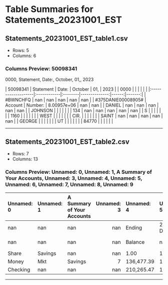 # Table Summaries for Statements_20231001_EST

## Statements_20231001_EST_table1.csv
- Rows: 5
- Columns: 6
### Columns Preview: 50098341
0000, Statement, Date:, October, 01,, 2023

| 50098341           | Statement   | Date:   |       October |   01, |   2023 |
| 0000               |             |         |               |       |        |
|:-------------------|:------------|:--------|--------------:|------:|-------:|
| #BWNCHFQ           | nan         | nan     | nan           |   nan |    nan |
| #375DANIE00008905# | Account     | Number: |   8.00957e+06 |   nan |    nan |
| DANIEL             | nan         | nan     | nan           |   nan |    nan |
| JOHNSON            |             |         |               |       |        |
| 134                | nan         | nan     | nan           |   nan |    nan |
| S                  |             |         |               |       |        |
| 1160               |             |         |               |       |        |
| WEST               |             |         |               |       |        |
| CIR.               |             |         |               |       |        |
| SAINT              | nan         | nan     | nan           |   nan |    nan |
| GEORGE             |             |         |               |       |        |
| UT                 |             |         |               |       |        |
| 84770              |             |         |               |       |        |

---
## Statements_20231001_EST_table2.csv
- Rows: 7
- Columns: 13
### Columns Preview: Unnamed: 0, Unnamed: 1, A Summary of Your Accounts, Unnamed: 3, Unnamed: 4, Unnamed: 5, Unnamed: 6, Unnamed: 7, Unnamed: 8, Unnamed: 9

| Unnamed: 0   | Unnamed: 1   | A Summary of Your Accounts   |   Unnamed: 3 | Unnamed: 4   | Unnamed: 5     | Unnamed: 6   | Unnamed: 7   |   Unnamed: 8 | Unnamed: 9   | A Summary of Your Loans   | Unnamed: 11   | Unnamed: 12   |
|:-------------|:-------------|:-----------------------------|-------------:|:-------------|:---------------|:-------------|:-------------|-------------:|:-------------|:--------------------------|:--------------|:--------------|
| nan          | nan          | nan                          |          nan | Ending       | 2023 Dividends | nan          | nan          |          nan | Ending       | Total                     | Next          | 2023          |
| nan          | nan          | nan                          |          nan | Balance      | nan            | nan          | nan          |          nan | Balance      | Amount Due                | Payment       | Interest      |
| Share        | Savings      | nan                          |          nan | 1.00         | 1.65           | Auto         | Loan         |            1 | 13,805.96    | 317.81                    | 10/26/2023    | 453.60        |
| Money        | Mkt          | Savings                      |            7 | 136,477.39   | 1,393.08       | Auto         | Loan         |            3 | 0.00         | 0.00                      | nan           | 750.24        |
| Checking     | nan          | nan                          |          nan | 210,265.47   | 14.99          | Auto         | Loan         |            4 | 2,280.34     | 1,214.21                  | 11/30/2023    | 1,101.17      |

---